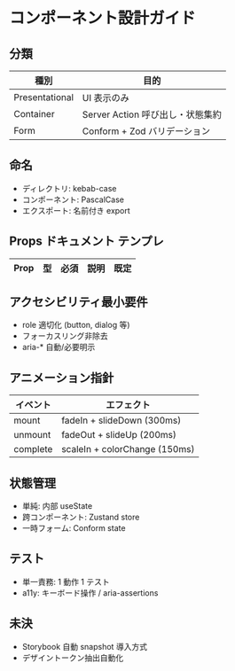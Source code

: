 # コンポーネント設計ガイド

## 分類
| 種別 | 目的 |
|------|------|
| Presentational | UI 表示のみ |
| Container | Server Action 呼び出し・状態集約 |
| Form | Conform + Zod バリデーション |

## 命名
- ディレクトリ: kebab-case
- コンポーネント: PascalCase
- エクスポート: 名前付き export

## Props ドキュメント テンプレ
| Prop | 型 | 必須 | 説明 | 既定 |
|------|----|------|------|------|

## アクセシビリティ最小要件
- role 適切化 (button, dialog 等)
- フォーカスリング非除去
- aria-* 自動/必要明示

## アニメーション指針
| イベント | エフェクト |
|----------|------------|
| mount | fadeIn + slideDown (300ms) |
| unmount | fadeOut + slideUp (200ms) |
| complete | scaleIn + colorChange (150ms) |

## 状態管理
- 単純: 内部 useState
- 跨コンポーネント: Zustand store
- 一時フォーム: Conform state

## テスト
- 単一責務: 1 動作 1 テスト
- a11y: キーボード操作 / aria-assertions

## 未決
- Storybook 自動 snapshot 導入方式
- デザイントークン抽出自動化

